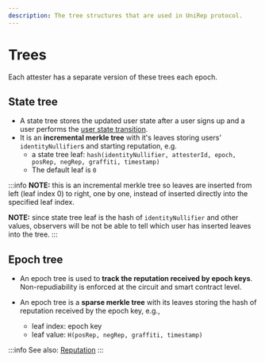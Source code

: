 ```yaml
---
description: The tree structures that are used in UniRep protocol.
---
```


# Trees

Each attester has a separate version of these trees each epoch.

## **State tree**

* A state tree stores the updated user state after a user signs up and a user performs the [user state transition](user-state-transition.md).
* It is an **incremental merkle tree** with it's leaves storing users' `identityNullifier`s and starting reputation, e.g.
  * a state tree leaf: `hash(identityNullifier, attesterId, epoch, posRep, negRep, graffiti, timestamp)`
  * The default leaf is `0`

:::info
**NOTE:** this is an incremental merkle tree so leaves are inserted from left (leaf index 0) to right, one by one, instead of inserted directly into the specified leaf index.

**NOTE:** since state tree leaf is the hash of `identityNullifier` and other values, observers will be not be able to tell which user has inserted leaves into the tree.
:::

## **Epoch tree**

* An epoch tree is used to **track the reputation received by epoch keys**. Non-repudiability is enforced at the circuit and smart contract level.

* An epoch tree is a **sparse merkle tree** with its leaves storing the hash of reputation received by the epoch key, e.g.,
  * leaf index: epoch key
  * leaf value: `H(posRep, negRep, graffiti, timestamp)`

:::info
See also: [Reputation](reputation.md)
:::
